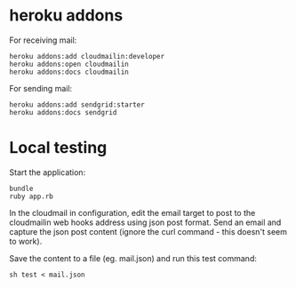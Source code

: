 # heroku addons

For receiving mail:

    heroku addons:add cloudmailin:developer
    heroku addons:open cloudmailin
    heroku addons:docs cloudmailin

For sending mail:

    heroku addons:add sendgrid:starter
    heroku addons:docs sendgrid

# Local testing

Start the application:

    bundle
    ruby app.rb

In the cloudmail in configuration, edit the email target to post to the cloudmailin web hooks address using json post format.  Send an email and capture the json post content (ignore the curl command - this doesn't seem to work).

Save the content to a file (eg. mail.json) and run this test command:

    sh test < mail.json